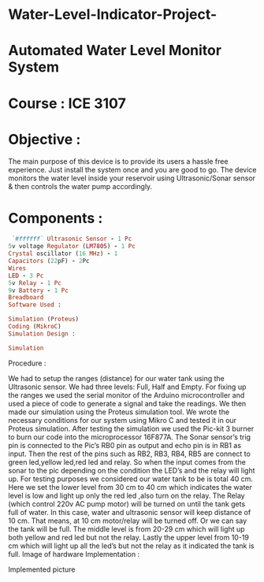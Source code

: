 # Water-Level-Indicator-Project-
# Automated Water Level Monitor System
# Course : ICE 3107


# Objective :

The main purpose of this device is to provide its users a hassle free experience. Just install the system once and you are good to go. The device monitors the water level inside your reservoir using Ultrasonic/Sonar sensor & then controls the water pump accordingly.

# Components :

```ruby **PIC16F877A Microcontroller - 1 Pc**
 `#ffffff` Ultrasonic Sensor - 1 Pc
5v voltage Regulator (LM7805) - 1 Pc
Crystal oscillator (16 MHz) - 1
Capacitors (22pF) - 2Pc
Wires
LED - 3 Pc
5v Relay - 1 Pc
9v Battery - 1 Pc
Breadboard
Software Used :

Simulation (Proteus)
Coding (MikroC)
Simulation Design :

Simulation
```

Procedure :

We had to setup the ranges (distance) for our water tank using the Ultrasonic sensor. We had three levels: Full, Half and Empty. For fixing up the ranges we used the serial monitor of the Arduino microcontroller and used a piece of code to generate a signal and take the readings.
We then made our simulation using the Proteus simulation tool.
We wrote the necessary conditions for our system using Mikro C and tested it in our Proteus simulation.
After testing the simulation we used the Pic-kit 3 burner to burn our code into the microprocessor 16F877A.
The Sonar sensor’s trig pin is connected to the Pic’s RB0 pin as output and echo pin is in RB1 as input.
Then the rest of the pins such as RB2, RB3, RB4, RB5 are connect to green led,yellow led,red led and relay.
So when the input comes from the sonar to the pic depending on the condition the LED’s and the relay will light up.
For testing purposes we considered our water tank to be is total 40 cm.
Here we set the lower level from 30 cm to 40 cm which indicates the water level is low and light up only the red led ,also turn on the relay.
The Relay (which control 220v AC pump motor) will be turned on until the tank gets full of water. In this case, water and ultrasonic sensor will keep distance of 10 cm. That means, at 10 cm motor/relay will be turned off. Or we can say the tank will be full.
The middle level is from 20-29 cm which will light up both yellow and red led but not the relay.
Lastly the upper level from 10-19 cm which will light up all the led’s but not the relay as it indicated the tank is full.
Image of hardware Implementation :

Implemented picture
